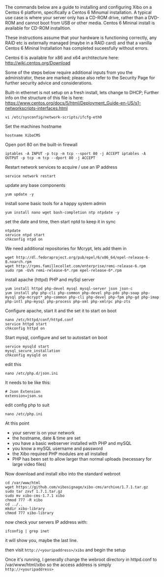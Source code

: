 The commands below are a guide to installing and configuring Xibo on a Centos 6 platform, specifically a Centos 6 Minumal installation.  A typical use case is where your server only has a CD-ROM drive, rather than a DVD-ROM and cannot boot from USB or other media.  Centos 6 Mininal install is available for CD-ROM installtion.

These instructions assume that your hardware is functioning correctly, any RAID etc is externally managed (maybe in a RAID card) and that a vanilla Centos 6 Mininal Installation has completed suceesfully without errors.

Centos 6 is available for x86 and x64 archtitecture here: http://wiki.centos.org/Download

Some of the steps below require additional inputs from you the administrator, these are marked; please also refer to the Security Page for further security advice and considerations.

Built-in ethernet is not setup on a fresh install, lets change to DHCP;
Further info on the structure of this file is here: https://www.centos.org/docs/5/html/Deployment_Guide-en-US/s1-networkscripts-interfaces.html
```
vi /etc/sysconfig/network-scripts/ifcfg-eth0
```
Set the machines hostname
```
hostname XiboCMS
```

Open port 80 on the built-in firewall
```
iptables -A INPUT -p tcp -m tcp --sport 80 -j ACCEPT iptables -A OUTPUT -p tcp -m tcp --dport 80 -j ACCEPT 
```

Restart network services to acquire / use an IP address
```
service network restart
```

update any base components
```
yum update -y
```
install some basic tools for a happy system admin
```
yum install nano wget bash-completion ntp ntpdate -y
```
set the date and time, then start nptd to keep it in sync
```
ntpdate
service ntpd start
chkconfig ntpd on
```
We need additional repositories for Mcrypt, lets add them in
```
wget http://dl.fedoraproject.org/pub/epel/6/x86_64/epel-release-6-8.noarch.rpm
wget http://rpms.famillecollet.com/enterprise/remi-release-6.rpm
sudo rpm -Uvh remi-release-6*.rpm epel-release-6*.rpm
```
install apache (httpd) PHP and mySql server
```
yum install httpd php-devel mysql mysql-server json json-c
yum install php php-cli php-common php-devel php-pdo php-soap php-mysql php-mcrypt* php-common php-cli php-devel php-fpm php-gd php-imap php-intl php-mysql php-process php-xml php-xmlrpc php-zts
```
Configure apache, start it and the set it to start on boot
```
nano /etc/httpd/conf/httpd.conf
service httpd start
chkconfig httpd on
```

Start mysql, configure and set to autostart on boot
```
service mysqld start
mysql_secure_installation
chkconfig mysqld on
```
edit this
```
nano /etc/php.d/json.ini
```
It needs to be like this:
```
# Json Extension
extension=json.so
```

edit config php to suit
```
nano /etc/php.ini
```

At this point
+ your server is on your network  
+ the hostname, date & time are set
+ you have a basic webserver installed with PHP and mySQL
+ you know a mySQL username and password
+ the Xibo required PHP modules are all installed
+ PHP has been set to allow larger than normal uploads (necessary for large video files)  

Now download and install xibo into the standard webroot
```
cd /var/www/html
wget https://github.com/xibosignage/xibo-cms/archive/1.7.1.tar.gz
sudo tar zxvf 1.7.1.tar.gz
sudo mv xibo-cms-1.7.1 xibo
chmod 777 -R xibo
cd ../..
mkdir xibo-library
chmod 777 xibo-library
```

now check your servers IP address with:
```
ifconfig | grep inet
```
it will show you, maybe the last line.

then visit `http://<youripaddress>/xibo`
and begin the setup

Once it's running, I generally change the webroot directory in httpd.conf to /var/www/html/xibo so the access address is simply `http://<youripaddress>`

